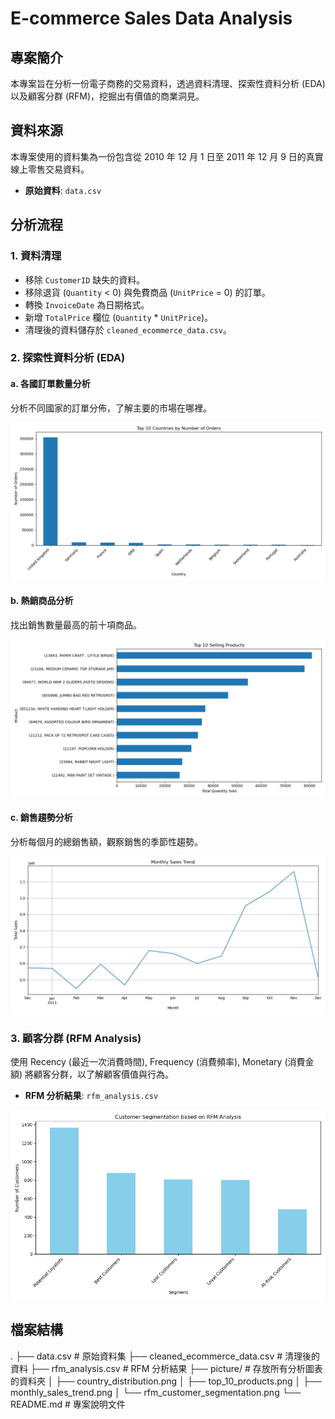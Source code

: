 # E-commerce Sales Data Analysis

## 專案簡介

本專案旨在分析一份電子商務的交易資料，透過資料清理、探索性資料分析 (EDA) 以及顧客分群 (RFM)，挖掘出有價值的商業洞見。

## 資料來源

本專案使用的資料集為一份包含從 2010 年 12 月 1 日至 2011 年 12 月 9 日的真實線上零售交易資料。

* **原始資料**: `data.csv`

## 分析流程

### 1. 資料清理

* 移除 `CustomerID` 缺失的資料。
* 移除退貨 (`Quantity` < 0) 與免費商品 (`UnitPrice` = 0) 的訂單。
* 轉換 `InvoiceDate` 為日期格式。
* 新增 `TotalPrice` 欄位 (`Quantity` * `UnitPrice`)。
* 清理後的資料儲存於 `cleaned_ecommerce_data.csv`。

### 2. 探索性資料分析 (EDA)

#### a. 各國訂單數量分析

分析不同國家的訂單分佈，了解主要的市場在哪裡。

![Top 10 Countries by Number of Orders](picture/country_distribution.png)

#### b. 熱銷商品分析

找出銷售數量最高的前十項商品。

![Top 10 Selling Products](picture/top_10_products.png)

#### c. 銷售趨勢分析

分析每個月的總銷售額，觀察銷售的季節性趨勢。

![Monthly Sales Trend](picture/monthly_sales_trend.png)

### 3. 顧客分群 (RFM Analysis)

使用 Recency (最近一次消費時間), Frequency (消費頻率), Monetary (消費金額) 將顧客分群，以了解顧客價值與行為。

* **RFM 分析結果**: `rfm_analysis.csv`

![Customer Segmentation based on RFM Analysis](picture/rfm_customer_segmentation.png)

## 檔案結構

.
├── data.csv                     # 原始資料集
├── cleaned_ecommerce_data.csv   # 清理後的資料
├── rfm_analysis.csv             # RFM 分析結果
├── picture/                     # 存放所有分析圖表的資料夾
│   ├── country_distribution.png
│   ├── top_10_products.png
│   ├── monthly_sales_trend.png
│   └── rfm_customer_segmentation.png
└── README.md                    # 專案說明文件